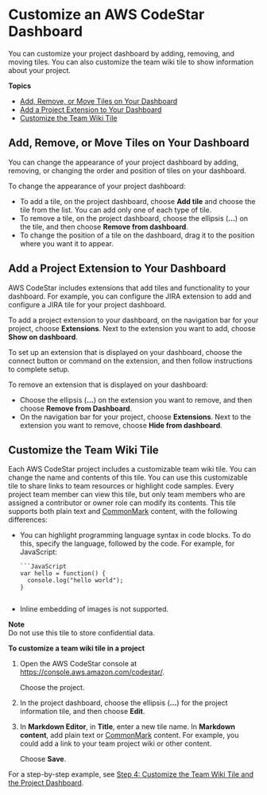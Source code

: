 # Customize an AWS CodeStar Dashboard<a name="how-to-customize"></a>

You can customize your project dashboard by adding, removing, and moving tiles\. You can also customize the team wiki tile to show information about your project\.

**Topics**
+ [Add, Remove, or Move Tiles on Your Dashboard](#how-to-customize-order)
+ [Add a Project Extension to Your Dashboard](#how-to-customize-extensions)
+ [Customize the Team Wiki Tile](#how-to-customize-tile)

## Add, Remove, or Move Tiles on Your Dashboard<a name="how-to-customize-order"></a>

You can change the appearance of your project dashboard by adding, removing, or changing the order and position of tiles on your dashboard\.

To change the appearance of your project dashboard:
+ To add a tile, on the project dashboard, choose **Add tile** and choose the tile from the list\. You can add only one of each type of tile\.
+ To remove a tile, on the project dashboard, choose the ellipsis \(**…**\) on the tile, and then choose **Remove from dashboard**\.
+ To change the position of a tile on the dashboard, drag it to the position where you want it to appear\.

## Add a Project Extension to Your Dashboard<a name="how-to-customize-extensions"></a>

AWS CodeStar includes extensions that add tiles and functionality to your dashboard\. For example, you can configure the JIRA extension to add and configure a JIRA tile for your project dashboard\. 

To add a project extension to your dashboard, on the navigation bar for your project, choose **Extensions**\. Next to the extension you want to add, choose **Show on dashboard**\.

To set up an extension that is displayed on your dashboard, choose the connect button or command on the extension, and then follow instructions to complete setup\.

To remove an extension that is displayed on your dashboard:
+ Choose the ellipsis \(**…**\) on the extension you want to remove, and then choose **Remove from Dashboard**\.
+ On the navigation bar for your project, choose **Extensions**\. Next to the extension you want to remove, choose **Hide from dashboard**\.

## Customize the Team Wiki Tile<a name="how-to-customize-tile"></a>

Each AWS CodeStar project includes a customizable team wiki tile\. You can change the name and contents of this tile\. You can use this customizable tile to share links to team resources or highlight code samples\. Every project team member can view this tile, but only team members who are assigned a contributor or owner role can modify its contents\. This tile supports both plain text and [CommonMark](http://commonmark.org/help/) content, with the following differences:
+ You can highlight programming language syntax in code blocks\. To do this, specify the language, followed by the code\. For example, for JavaScript:

  ```
  ```JavaScript
  var hello = function() {
    console.log("hello world");
  }
  ```
  ```
+ Inline embedding of images is not supported\.

**Note**  
Do not use this tile to store confidential data\.

**To customize a team wiki tile in a project**

1. Open the AWS CodeStar console at [https://console\.aws\.amazon\.com/codestar/](https://console.aws.amazon.com/codestar/)\.

   Choose the project\.

1. In the project dashboard, choose the ellipsis \(**…**\) for the project information tile, and then choose **Edit**\. 

1. In **Markdown Editor**, in **Title**, enter a new tile name\. In **Markdown content**, add plain text or [CommonMark](http://commonmark.org/help/) content\. For example, you could add a link to your team project wiki or other content\.

   Choose **Save**\.

For a step\-by\-step example, see [Step 4: Customize the Team Wiki Tile and the Project Dashboard](getting-started.md#getting-started-custom)\.